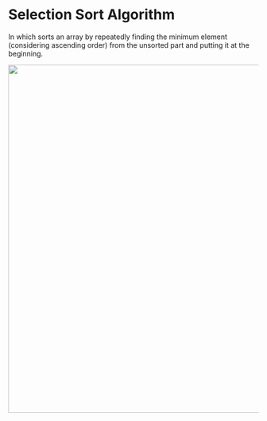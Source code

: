 # Selection Sort Algorithm
In which sorts an array by repeatedly finding the minimum element (considering ascending order) from the unsorted part and putting it at the beginning. 

<img src="https://he-s3.s3.amazonaws.com/media/uploads/2888f5b.png" width="700">
